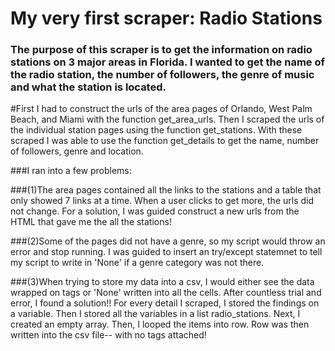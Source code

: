 # My very first scraper: Radio Stations

### The purpose of this scraper is to get the information on radio stations on 3 major areas in Florida. I wanted to get the name of the radio station, the number of followers, the genre of music and what the station is located. 

#First I had to construct the urls of the area pages of Orlando, West Palm Beach, and Miami with the function get_area_urls. Then I scraped the urls of the individual station pages using the function get_stations. With these scraped I was able to use the function get_details to get the name, number of followers, genre and location. 

###I ran into a few problems: 

###(1)The area pages contained all the links to the stations and a table that only showed 7 links at a time. When a user clicks to get more, the urls did not change. For a solution, I was guided construct a new urls from the HTML that gave me the all the stations!

###(2)Some of the pages did not have a genre, so my script would throw an error and stop running. I was guided to insert an try/except statemnet to tell my script to write in 'None' if a genre category was not there. 

###(3)When trying to store my data into a csv, I would either see the data wrapped on tags or 'None' written into all the cells. After countless trial and error, I found a solution!! For every detail I scraped, I stored the findings on a variable. Then I stored all the variables in a list radio_stations. Next, I created an empty array. Then, I  looped the items into row. Row was then written into the csv file-- with no tags attached! 